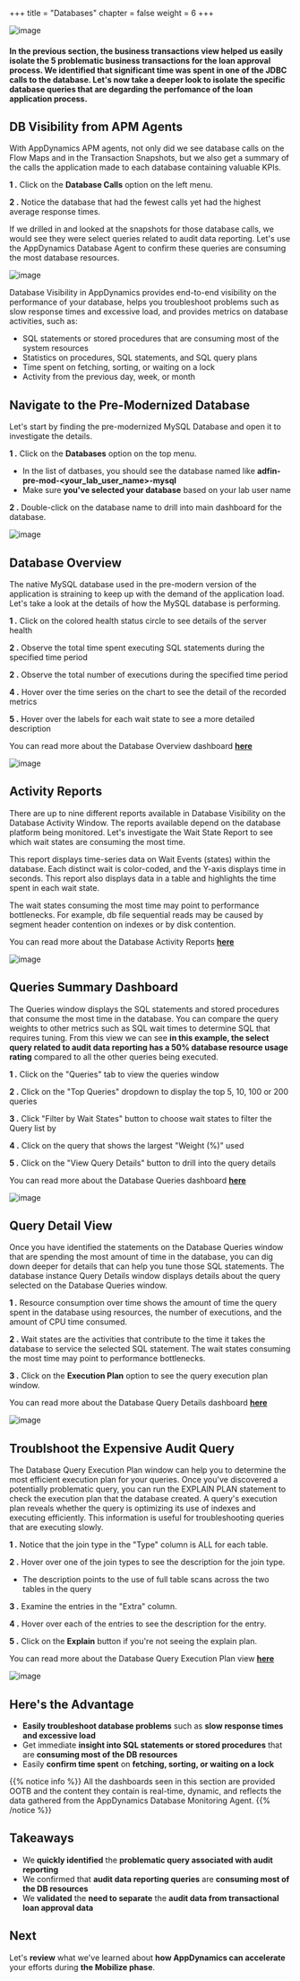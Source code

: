 +++
title = "Databases"
chapter = false
weight = 6
+++

![image](/images/mobilize/ad_team_architect.png)

#### In the previous section, the business transactions view helped us easily isolate the 5 problematic business transactions for the loan approval process.  We identified that significant time was spent in one of the JDBC calls to the database.  Let's now take a deeper look to isolate the specific database queries that are degarding the perfomance of the loan application process.

## DB Visibility from APM Agents

With AppDynamics APM agents, not only did we see database calls on the Flow Maps and in the Transaction Snapshots, but we also get a summary of the calls the application made to each database containing valuable KPIs.

**1 .**  Click on the **Database Calls** option on the left menu.

**2 .**  Notice the database that had the fewest calls yet had the highest average response times.

If we drilled in and looked at the snapshots for those database calls, we would see they were select queries related to audit data reporting.  Let's use the AppDynamics Database Agent to confirm these queries are consuming the most database resources. 

![image](/images/mobilize/database_00.png)


Database Visibility in AppDynamics provides end-to-end visibility on the performance of your database, helps you troubleshoot problems such as slow response times and excessive load, and provides metrics on database activities, such as:

- SQL statements or stored procedures that are consuming most of the system resources
- Statistics on procedures, SQL statements, and SQL query plans
- Time spent on fetching, sorting, or waiting on a lock
- Activity from the previous day, week, or month


## Navigate to the Pre-Modernized Database

Let's start by finding the pre-modernized MySQL Database and open it to investigate the details.

**1 .**  Click on the **Databases** option on the top menu.

- In the list of datbases, you should see the database named like **adfin-pre-mod-&lt;your_lab_user_name&gt;-mysql**
- Make sure **you've selected your database** based on your lab user name

**2 .**  Double-click on the database name to drill into main dashboard for the database.

![image](/images/mobilize/database_01.png)

## Database Overview

The native MySQL database used in the pre-modern version of the application is straining to keep up with the demand of the application load.  Let's take a look at the details of how the MySQL database is performing.


**1 .**  Click on the colored health status circle to see details of the server health

**2 .**  Observe the total time spent executing SQL statements during the specified time period

**2 .**  Observe the total number of executions during the specified time period

**4 .**  Hover over the time series on the chart to see the detail of the recorded metrics

**5 .**  Hover over the labels for each wait state to see a more detailed description

You can read more about the Database Overview dashboard <a href="https://docs.appdynamics.com/appd/23.x/latest/en/database-visibility/monitor-databases-and-database-servers/monitor-database-performance/database-dashboard" target="_blank">**here**</a>

![image](/images/mobilize/database_02.png)


## Activity Reports

There are up to nine different reports available in Database Visibility on the Database Activity Window. The reports available depend on the database platform being monitored. Let's investigate the Wait State Report to see which wait states are consuming the most time.

This report displays time-series data on Wait Events (states) within the database. Each distinct wait is color-coded, and the Y-axis displays time in seconds. This report also displays data in a table and highlights the time spent in each wait state.

The wait states consuming the most time may point to performance bottlenecks. For example, db file sequential reads may be caused by segment header contention on indexes or by disk contention.

You can read more about the Database Activity Reports <a href="https://docs.appdynamics.com/appd/23.x/latest/en/database-visibility/monitor-databases-and-database-servers/monitor-database-performance/database-activity-window" target="_blank">**here**</a>

![image](/images/mobilize/database_03.png)


## Queries Summary Dashboard

The Queries window displays the SQL statements and stored procedures that consume the most time in the database. You can compare the query weights to other metrics such as SQL wait times to determine SQL that requires tuning.  From this view we can see **in this example, the select query related to audit data reporting has a 50% database resource usage rating** compared to all the other queries being executed.

**1 .**  Click on the "Queries" tab to view the queries window

**2 .**  Click on the "Top Queries" dropdown to display the top 5, 10, 100 or 200 queries

**3 .**  Click "Filter by Wait States" button to choose wait states to filter the Query list by

**4 .**  Click on the query that shows the largest "Weight (%)" used

**5 .**  Click on the "View Query Details" button to drill into the query details

You can read more about the Database Queries dashboard <a href="https://docs.appdynamics.com/appd/23.x/latest/en/database-visibility/monitor-databases-and-database-servers/monitor-database-performance/database-queries-window" target="_blank">**here**</a>

![image](/images/mobilize/database_04.png)


## Query Detail View

Once you have identified the statements on the Database Queries window that are spending the most amount of time in the database, you can dig down deeper for details that can help you tune those SQL statements. The database instance Query Details window displays details about the query selected on the Database Queries window.

**1 .**  Resource consumption over time shows the amount of time the query spent in the database using resources, the number of executions, and the amount of CPU time consumed.

**2 .**  Wait states are the activities that contribute to the time it takes the database to service the selected SQL statement. The wait states consuming the most time may point to performance bottlenecks.

**3 .**  Click on the **Execution Plan** option to see the query execution plan window.

You can read more about the Database Query Details dashboard <a href="https://docs.appdynamics.com/appd/23.x/latest/en/database-visibility/monitor-databases-and-database-servers/monitor-database-performance/database-queries-window/database-query-details-window" target="_blank">**here**</a>

![image](/images/mobilize/database_05.png)


## Troublshoot the Expensive Audit Query

The Database Query Execution Plan window can help you to determine the most efficient execution plan for your queries. Once you've discovered a potentially problematic query, you can run the EXPLAIN PLAN statement to check the execution plan that the database created. A query's execution plan reveals whether the query is optimizing its use of indexes and executing efficiently. This information is useful for troubleshooting queries that are executing slowly.

**1 .**  Notice that the join type in the "Type" column is ALL for each table.

**2 .**  Hover over one of the join types to see the description for the join type.
- The description points to the use of full table scans across the two tables in the query

**3 .**  Examine the entries in the "Extra" column.

**4 .**  Hover over each of the entries to see the description for the entry.

**5 .**  Click on the **Explain** button if you're not seeing the explain plan.

You can read more about the Database Query Execution Plan view <a href="https://docs.appdynamics.com/appd/23.x/latest/en/database-visibility/monitor-databases-and-database-servers/monitor-database-performance/database-queries-window/database-query-execution-plan-window" target="_blank">**here**</a>

![image](/images/mobilize/database_06.png)



## Here's the Advantage

- **Easily troubleshoot database problems** such as **slow response times and excessive load**
- Get immediate **insight into SQL statements or stored procedures** that are **consuming most of the DB resources**
- Easily **confirm time spent** on **fetching, sorting, or waiting on a lock**

{{% notice info %}}
All the dashboards seen in this section are provided OOTB and the content they contain is real-time, dynamic, and reflects the data gathered from the AppDynamics Database Monitoring Agent.
{{% /notice %}}

## Takeaways

- We **quickly identified** the **problematic query associated with audit reporting**
- We confirmed that **audit data reporting queries** are **consuming most of the DB resources**
- We **validated** the **need to separate** the **audit data from transactional loan approval data**

## Next <i class='fas fa-cog fa-spin'></i>

Let's **review** what we've learned about **how AppDynamics can accelerate** your efforts during **the Mobilize phase**.

<!---
{{% notice warning %}}
The Cloud9 workspace should be built by an IAM user with Administrator privileges,
not the root account user. Please ensure you are logged in as an IAM user, not the root
account user.
{{% /notice %}}
-->

<!---
{{% notice info %}}
This workshop was designed to run in the **Oregon (us-west-2)** region. **Please don't
run in any other region.** Future versions of this workshop will expand region availability,
and this message will be removed.
{{% /notice %}}
-->

<!---
{{% notice tip %}}
Ad blockers, javascript disablers, and tracking blockers should be disabled for
the cloud9 domain, or connecting to the workspace might be impacted.
Cloud9 requires third-party-cookies. You can whitelist the [specific domains]( https://docs.aws.amazon.com/cloud9/latest/user-guide/troubleshooting.html#troubleshooting-env-loading).
{{% /notice %}}
-->
